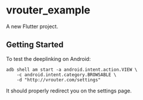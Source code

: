 # vrouter_example

A new Flutter project.

## Getting Started

To test the deeplinking on Android:

```
adb shell am start -a android.intent.action.VIEW \
    -c android.intent.category.BROWSABLE \
    -d "http://vrouter.com/settings"
```

It should properly redirect you on the settings page.
